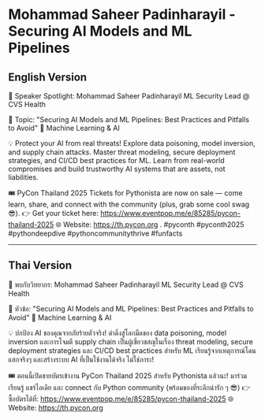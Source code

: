 # Mohammad Saheer Padinharayil - Securing AI Models and ML Pipelines

## English Version

🎤 Speaker Spotlight: Mohammad Saheer Padinharayil
ML Security Lead @ CVS Health

📌 Topic: "Securing AI Models and ML Pipelines: Best Practices and Pitfalls to Avoid"
🤖 Machine Learning & AI

💡 Protect your AI from real threats! Explore data poisoning, model inversion, and supply chain attacks. Master threat modeling, secure deployment strategies, and CI/CD best practices for ML. Learn from real-world compromises and build trustworthy AI systems that are assets, not liabilities.

🎟️ PyCon Thailand 2025 Tickets for Pythonista are now on sale — come learn, share, and connect with the community (plus, grab some cool swag 😎).
👉 Get your ticket here: https://www.eventpop.me/e/85285/pycon-thailand-2025
🌐 Website: https://th.pycon.org 
.
#pyconth #pyconth2025 #pythondeepdive #pythoncommunitythrive #funfacts

---

## Thai Version

🎤 พบกับวิทยากร: Mohammad Saheer Padinharayil
ML Security Lead @ CVS Health

📌 หัวข้อ: "Securing AI Models and ML Pipelines: Best Practices and Pitfalls to Avoid"
🤖 Machine Learning & AI

💡 ปกป้อง AI ของคุณจากภัยร้ายตัวจริง! ดำดิ่งสู่โลกมืดของ data poisoning, model inversion และการโจมตี supply chain เป็นผู้เชี่ยวชสญในเรื่อง threat modeling, secure deployment strategies และ CI/CD best practices สำหรับ ML เรียนรู้จากเหตุการณ์โดนแฮกจริงๆ และสร้างระบบ AI ที่เป็นใช้งานได้จริง ไม่ใช่ภาระ!

🎟️ ตอนนี้เปิดขายบัตรเข้างาน PyCon Thailand 2025 สำหรับ Pythonista แล้วนะ!
มาร่วมเรียนรู้ แชร์ไอเดีย และ connect กับ Python community (พร้อมของที่ระลึกน่ารัก ๆ 😎)
👉 ซื้อบัตรได้ที่: https://www.eventpop.me/e/85285/pycon-thailand-2025
🌐 Website: https://th.pycon.org